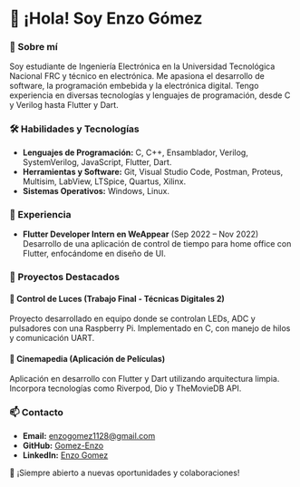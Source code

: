 # 👋 ¡Hola! Soy Enzo Gómez

### 🎯 Sobre mí
Soy estudiante de Ingeniería Electrónica en la Universidad Tecnológica Nacional FRC y técnico en electrónica. Me apasiona el desarrollo de software, la programación embebida y la electrónica digital. Tengo experiencia en diversas tecnologías y lenguajes de programación, desde C y Verilog hasta Flutter y Dart.

### 🛠️ Habilidades y Tecnologías
- **Lenguajes de Programación:** C, C++, Ensamblador, Verilog, SystemVerilog, JavaScript, Flutter, Dart.
- **Herramientas y Software:** Git, Visual Studio Code, Postman, Proteus, Multisim, LabView, LTSpice, Quartus, Xilinx.
- **Sistemas Operativos:** Windows, Linux.

### 💼 Experiencia
- **Flutter Developer Intern en WeAppear** (Sep 2022 – Nov 2022)  
  Desarrollo de una aplicación de control de tiempo para home office con Flutter, enfocándome en diseño de UI.

### 📌 Proyectos Destacados
#### 🔹 Control de Luces (Trabajo Final - Técnicas Digitales 2)
Proyecto desarrollado en equipo donde se controlan LEDs, ADC y pulsadores con una Raspberry Pi. Implementado en C, con manejo de hilos y comunicación UART.

#### 🔹 Cinemapedia (Aplicación de Películas)
Aplicación en desarrollo con Flutter y Dart utilizando arquitectura limpia. Incorpora tecnologías como Riverpod, Dio y TheMovieDB API.

### 📫 Contacto
- **Email:** enzogomez1128@gmail.com
- **GitHub:** [Gomez-Enzo](https://github.com/Gomez-Enzo)
- **LinkedIn:** [Enzo Gomez](https://www.linkedin.com/EnzoGomez)

🚀 ¡Siempre abierto a nuevas oportunidades y colaboraciones!
